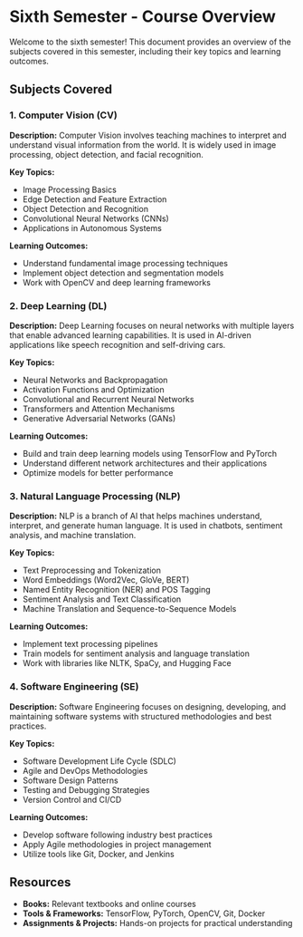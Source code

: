 # Sixth Semester - Course Overview

Welcome to the sixth semester! This document provides an overview of the subjects covered in this semester, including their key topics and learning outcomes.

## Subjects Covered

### 1. Computer Vision (CV)
**Description:**
Computer Vision involves teaching machines to interpret and understand visual information from the world. It is widely used in image processing, object detection, and facial recognition.

**Key Topics:**
- Image Processing Basics
- Edge Detection and Feature Extraction
- Object Detection and Recognition
- Convolutional Neural Networks (CNNs)
- Applications in Autonomous Systems

**Learning Outcomes:**
- Understand fundamental image processing techniques
- Implement object detection and segmentation models
- Work with OpenCV and deep learning frameworks



### 2. Deep Learning (DL)
**Description:**
Deep Learning focuses on neural networks with multiple layers that enable advanced learning capabilities. It is used in AI-driven applications like speech recognition and self-driving cars.

**Key Topics:**
- Neural Networks and Backpropagation
- Activation Functions and Optimization
- Convolutional and Recurrent Neural Networks
- Transformers and Attention Mechanisms
- Generative Adversarial Networks (GANs)

**Learning Outcomes:**
- Build and train deep learning models using TensorFlow and PyTorch
- Understand different network architectures and their applications
- Optimize models for better performance



### 3. Natural Language Processing (NLP)
**Description:**
NLP is a branch of AI that helps machines understand, interpret, and generate human language. It is used in chatbots, sentiment analysis, and machine translation.

**Key Topics:**
- Text Preprocessing and Tokenization
- Word Embeddings (Word2Vec, GloVe, BERT)
- Named Entity Recognition (NER) and POS Tagging
- Sentiment Analysis and Text Classification
- Machine Translation and Sequence-to-Sequence Models

**Learning Outcomes:**
- Implement text processing pipelines
- Train models for sentiment analysis and language translation
- Work with libraries like NLTK, SpaCy, and Hugging Face


### 4. Software Engineering (SE)
**Description:**
Software Engineering focuses on designing, developing, and maintaining software systems with structured methodologies and best practices.

**Key Topics:**
- Software Development Life Cycle (SDLC)
- Agile and DevOps Methodologies
- Software Design Patterns
- Testing and Debugging Strategies
- Version Control and CI/CD

**Learning Outcomes:**
- Develop software following industry best practices
- Apply Agile methodologies in project management
- Utilize tools like Git, Docker, and Jenkins

## Resources
- **Books:** Relevant textbooks and online courses
- **Tools & Frameworks:** TensorFlow, PyTorch, OpenCV, Git, Docker
- **Assignments & Projects:** Hands-on projects for practical understanding


